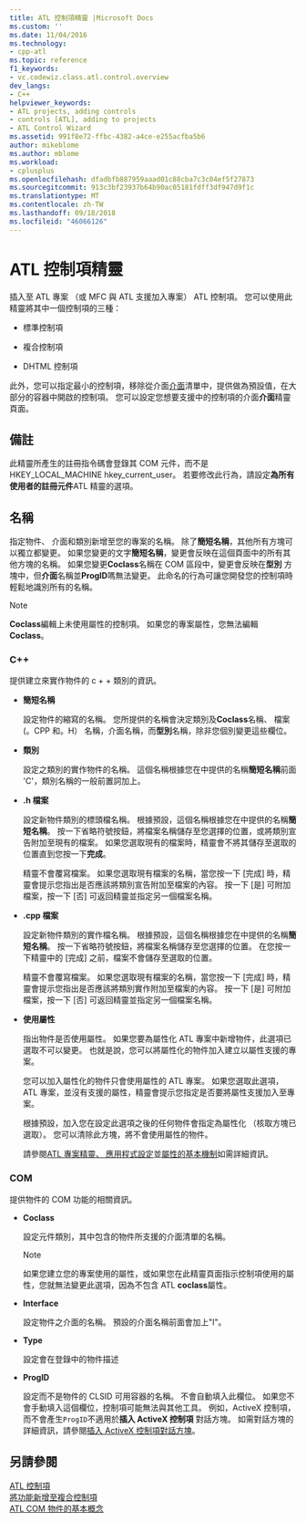 ```yaml
---
title: ATL 控制項精靈 |Microsoft Docs
ms.custom: ''
ms.date: 11/04/2016
ms.technology:
- cpp-atl
ms.topic: reference
f1_keywords:
- vc.codewiz.class.atl.control.overview
dev_langs:
- C++
helpviewer_keywords:
- ATL projects, adding controls
- controls [ATL], adding to projects
- ATL Control Wizard
ms.assetid: 991f8e72-ffbc-4382-a4ce-e255acfba5b6
author: mikeblome
ms.author: mblome
ms.workload:
- cplusplus
ms.openlocfilehash: dfadbfb887959aaad01c88cba7c3c04ef5f27873
ms.sourcegitcommit: 913c3bf23937b64b90ac05181fdff3df947d9f1c
ms.translationtype: MT
ms.contentlocale: zh-TW
ms.lasthandoff: 09/18/2018
ms.locfileid: "46066126"
---
```

# <a name="atl-control-wizard"></a>ATL 控制項精靈

插入至 ATL 專案 （或 MFC 與 ATL 支援加入專案） ATL 控制項。 您可以使用此精靈將其中一個控制項的三種：

- 標準控制項

- 複合控制項

- DHTML 控制項

此外，您可以指定最小的控制項，移除從介面[介面](../../atl/reference/interfaces-atl-control-wizard.md)清單中，提供做為預設值，在大部分的容器中開啟的控制項。 您可以設定您想要支援中的控制項的介面**介面**精靈頁面。

## <a name="remarks"></a>備註

此精靈所產生的註冊指令碼會登錄其 COM 元件，而不是 HKEY_LOCAL_MACHINE hkey_current_user。 若要修改此行為，請設定**為所有使用者的註冊元件**ATL 精靈的選項。

## <a name="names"></a>名稱

指定物件、 介面和類別新增至您的專案的名稱。 除了**簡短名稱**，其他所有方塊可以獨立都變更。 如果您變更的文字**簡短名稱**，變更會反映在這個頁面中的所有其他方塊的名稱。 如果您變更**Coclass**名稱在 COM 區段中，變更會反映在**型別** 方塊中，但**介面**名稱並**ProgID**嗎無法變更。 此命名的行為可讓您開發您的控制項時輕鬆地識別所有的名稱。

> [!NOTE]
>  **Coclass**編輯上未使用屬性的控制項。 如果您的專案屬性，您無法編輯**Coclass**。

### <a name="c"></a>C++

提供建立來實作物件的 c + + 類別的資訊。

- **簡短名稱**

   設定物件的縮寫的名稱。 您所提供的名稱會決定類別及**Coclass**名稱、 檔案 (。CPP 和。H） 名稱，介面名稱，而**型別**名稱，除非您個別變更這些欄位。

- **類別**

   設定之類別的實作物件的名稱。 這個名稱根據您在中提供的名稱**簡短名稱**前面 'C'，類別名稱的一般前置詞加上。

- **.h 檔案**

   設定新物件類別的標頭檔名稱。 根據預設，這個名稱根據您在中提供的名稱**簡短名稱**。 按一下省略符號按鈕，將檔案名稱儲存至您選擇的位置，或將類別宣告附加至現有的檔案。 如果您選取現有的檔案時，精靈會不將其儲存至選取的位置直到您按一下**完成**。

   精靈不會覆寫檔案。 如果您選取現有檔案的名稱，當您按一下 [完成] 時，精靈會提示您指出是否應該將類別宣告附加至檔案的內容。 按一下 [是] 可附加檔案，按一下 [否] 可返回精靈並指定另一個檔案名稱。

- **.cpp 檔案**

   設定新物件類別的實作檔名稱。 根據預設，這個名稱根據您在中提供的名稱**簡短名稱**。 按一下省略符號按鈕，將檔案名稱儲存至您選擇的位置。 在您按一下精靈中的 [完成] 之前，檔案不會儲存至選取的位置。

   精靈不會覆寫檔案。 如果您選取現有檔案的名稱，當您按一下 [完成] 時，精靈會提示您指出是否應該將類別實作附加至檔案的內容。 按一下 [是] 可附加檔案，按一下 [否] 可返回精靈並指定另一個檔案名稱。

- **使用屬性**

   指出物件是否使用屬性。 如果您要為屬性化 ATL 專案中新增物件，此選項已選取不可以變更。 也就是說，您可以將屬性化的物件加入建立以屬性支援的專案。

   您可以加入屬性化的物件只會使用屬性的 ATL 專案。 如果您選取此選項，ATL 專案，並沒有支援的屬性，精靈會提示您指定是否要將屬性支援加入至專案。

   根據預設，加入您在設定此選項之後的任何物件會指定為屬性化 （核取方塊已選取）。 您可以清除此方塊，將不會使用屬性的物件。

   請參閱[ATL 專案精靈、 應用程式設定](../../atl/reference/application-settings-atl-project-wizard.md)並[屬性的基本機制](../../windows/basic-mechanics-of-attributes.md)如需詳細資訊。

### <a name="com"></a>COM

提供物件的 COM 功能的相關資訊。

- **Coclass**

   設定元件類別，其中包含的物件所支援的介面清單的名稱。

   > [!NOTE]
   > 如果您建立您的專案使用的屬性，或如果您在此精靈頁面指示控制項使用的屬性，您就無法變更此選項，因為不包含 ATL **coclass**屬性。

- **Interface**

   設定物件之介面的名稱。 預設的介面名稱前面會加上"I"。

- **Type**

   設定會在登錄中的物件描述

- **ProgID**

   設定而不是物件的 CLSID 可用容器的名稱。 不會自動填入此欄位。 如果您不會手動填入這個欄位，控制項可能無法與其他工具。 例如，ActiveX 控制項，而不會產生`ProgID`不適用於**插入 ActiveX 控制項** 對話方塊。 如需對話方塊的詳細資訊，請參閱[插入 ActiveX 控制項對話方塊](../../windows/insert-activex-control-dialog-box.md)。

## <a name="see-also"></a>另請參閱

[ATL 控制項](../../atl/reference/adding-an-atl-control.md)<br/>
[將功能新增至複合控制項](../../atl/adding-functionality-to-the-composite-control.md)<br/>
[ATL COM 物件的基本概念](../../atl/fundamentals-of-atl-com-objects.md)

